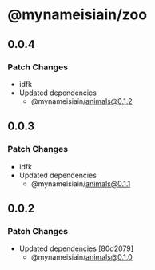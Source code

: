 # @mynameisiain/zoo

## 0.0.4

### Patch Changes

- idfk
- Updated dependencies
  - @mynameisiain/animals@0.1.2

## 0.0.3

### Patch Changes

- idfk
- Updated dependencies
  - @mynameisiain/animals@0.1.1

## 0.0.2

### Patch Changes

- Updated dependencies [80d2079]
  - @mynameisiain/animals@0.1.0
